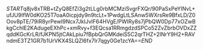 $START$q8jv8xTRB+tZyQ8EfZi3g2tLLg0rbMCMziSvgrFXQr/90PaSxPeYINvL+ufJU9IfW0dKO25T7oaA0icpjdy9n9tcLt+1PwdgLtLSAnw5WXrsRe9BfxLD/Z0Oov8pTE/79iR8yrPewI9Ncx7JklJvIF64HVgE/PWIRy8s7jPbQW0Dp77xOZwBkgCchlE2KAdugeEXhPc+xmRvy+f3EQcsa1RRmgdzdSPCo52ZvZbrbOVDxZZqddKGcKrLR/fJKPN5jtCAkLpiu7fBpbQrGMKdeiS5C2qrTHZ+2INrY9H2+RAVndmE3TZ1GR7b1UrVKX4SLQZl6fx7lr7qgy0Ge1zcYA==$END$